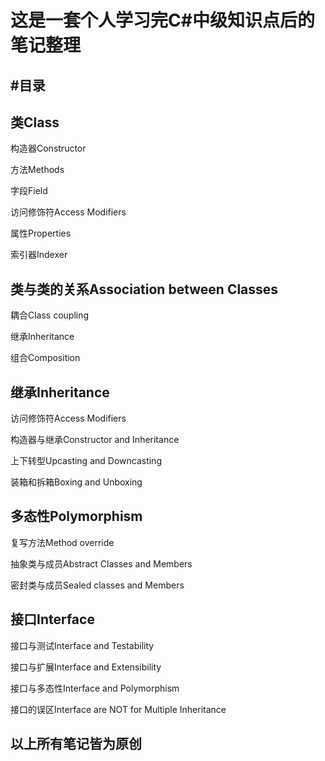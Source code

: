 # 这是一套个人学习完C#中级知识点后的笔记整理

#目录
---------------------------------
类Class
---------------------------------
构造器Constructor

方法Methods

字段Field

访问修饰符Access Modifiers

属性Properties

索引器Indexer

类与类的关系Association between Classes
---------------------------------
耦合Class coupling

继承Inheritance

组合Composition

继承Inheritance
---------------------------------
访问修饰符Access Modifiers

构造器与继承Constructor and Inheritance

上下转型Upcasting and Downcasting

装箱和拆箱Boxing and Unboxing

多态性Polymorphism
---------------------------------
复写方法Method override

抽象类与成员Abstract Classes and Members

密封类与成员Sealed classes and Members

接口Interface
---------------------------------
接口与测试Interface and Testability

接口与扩展Interface and Extensibility

接口与多态性Interface and Polymorphism

接口的误区Interface are NOT for Multiple Inheritance

以上所有笔记皆为原创
---------------------------------
